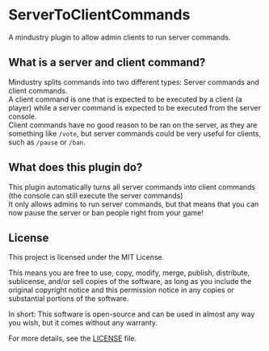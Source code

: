 # ServerToClientCommands
A mindustry plugin to allow admin clients to run server commands.

## What is a server and client command?
Mindustry splits commands into two different types: Server commands and client commands.<br>
A client command is one that is expected to be executed by a client (a player) while a server command is expected to be executed from the server console. <br>
Client commands have no good reason to be ran on the server, as they are something like `/vote`, but server commands could be very useful for clients, such as `/pause` or `/ban`.

## What does this plugin do?
This plugin automatically turns all server commands into client commands (the console can still execute the server commands)<br>
It only allows admins to run server commands, but that means that you can now pause the server or ban people right from your game!

## License
This project is licensed under the MIT License.<br>

This means you are free to use, copy, modify, merge, publish, distribute, sublicense, and/or sell copies of the software, as long as you include the original copyright notice and this permission notice in any copies or substantial portions of the software.<br>

In short: This software is open-source and can be used in almost any way you wish, but it comes without any warranty.<br>

For more details, see the [LICENSE](https://github.com/RaydanOMGr/ServerToClientCommands/blob/master/LICENSE) file.

